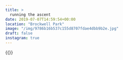 ```yaml
---
title: >
  running the ascent
date: 2019-07-07T14:59:54+00:00
location: "Brockwell Park"
image: "/img/9786b16b537c155d8707fdae4dbb9b2e.jpg"
draft: false
instagram: true
---
```


{{<photo src="/img/9786b16b537c155d8707fdae4dbb9b2e.jpg">}}
